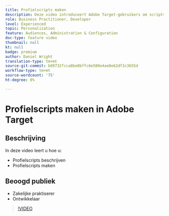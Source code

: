 ```yaml
---
title: Profielscripts maken
description: Deze video introduceert Adobe Target-gebruikers om scripts te profileren. Bekijk deze video als u ervaring hebt met Adobe Target en als u de basisbeginselen wilt leren van het gebruik van profielscripts voor het uitvoeren van gespecialiseerde doelbewerkingen of het maken van doelgroepen.
role: Business Practitioner, Developer
level: Experienced
topic: Personalization
feature: Audiences, Administration & Configuration
doc-type: feature video
thumbnail: null
kt: null
badge: premium
author: Daniel Wright
translation-type: tm+mt
source-git-commit: b89732fcca0be8bffc6e580e4ae0e62df3c3655d
workflow-type: tm+mt
source-wordcount: '75'
ht-degree: 0%

---
```



# Profielscripts maken in Adobe Target

## Beschrijving

In deze video leert u hoe u:

* Profielscripts beschrijven
* Profielscripts maken

## Beoogd publiek

* Zakelijke praktiserer
* Ontwikkelaar

>[!VIDEO](https://video.tv.adobe.com/v/17394/?quality=12)
